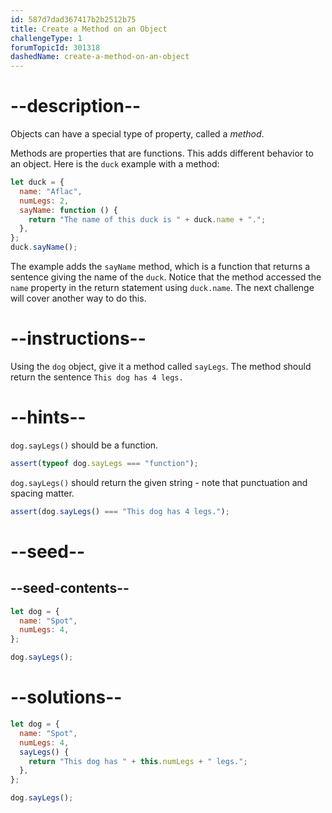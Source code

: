 ```yaml
---
id: 587d7dad367417b2b2512b75
title: Create a Method on an Object
challengeType: 1
forumTopicId: 301318
dashedName: create-a-method-on-an-object
---
```


# --description--

Objects can have a special type of property, called a <dfn>method</dfn>.

Methods are properties that are functions. This adds different behavior to an object. Here is the `duck` example with a method:

```js
let duck = {
  name: "Aflac",
  numLegs: 2,
  sayName: function () {
    return "The name of this duck is " + duck.name + ".";
  },
};
duck.sayName();
```

The example adds the `sayName` method, which is a function that returns a sentence giving the name of the `duck`. Notice that the method accessed the `name` property in the return statement using `duck.name`. The next challenge will cover another way to do this.

# --instructions--

Using the `dog` object, give it a method called `sayLegs`. The method should return the sentence `This dog has 4 legs.`

# --hints--

`dog.sayLegs()` should be a function.

```js
assert(typeof dog.sayLegs === "function");
```

`dog.sayLegs()` should return the given string - note that punctuation and spacing matter.

```js
assert(dog.sayLegs() === "This dog has 4 legs.");
```

# --seed--

## --seed-contents--

```js
let dog = {
  name: "Spot",
  numLegs: 4,
};

dog.sayLegs();
```

# --solutions--

```js
let dog = {
  name: "Spot",
  numLegs: 4,
  sayLegs() {
    return "This dog has " + this.numLegs + " legs.";
  },
};

dog.sayLegs();
```
